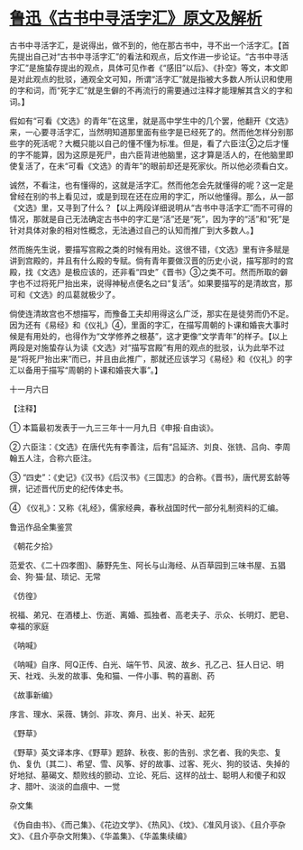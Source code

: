 # [鲁迅《古书中寻活字汇》原文及解析](https://www.vrrw.net/wx/8239.html)

古书中寻活字汇，是说得出，做不到的，他在那古书中，寻不出一个活字汇。【首先提出自己对“古书中寻活字汇”的看法和观点，后文作进一步论证。“古书中寻活字汇”是施蛰存提出的观点，具体可见作者《“感旧”以后》、《扑空》等文，本文即是对此观点的批驳，通观全文可知，所谓“活字汇”就是指被大多数人所认识和使用的字和词，而“死字汇”就是生僻的不再流行的需要通过注释才能理解其含义的字和词。】

假如有“可看《文选》的青年”在这里，就是高中学生中的几个罢，他翻开《文选》来，一心要寻活字汇，当然明知道那里面有些字是已经死了的。然而他怎样分别那些字的死活呢？大概只能以自己的懂不懂为标准。但是，看了六臣注②之后才懂的字不能算，因为这原是死尸，由六臣背进他脑里，这才算是活人的，在他脑里即使复活了，在未“可看《文选》的青年”的眼前却还是死家伙。所以他必须看白文。



诚然，不看注，也有懂得的，这就是活字汇。然而他怎会先就懂得的呢？这一定是曾经在别的书上看见过，或是到现在还在应用的字汇，所以他懂得。那么，从一部《文选》里，又寻到了什么？【以上两段详细说明从“古书中寻活字汇”而不可得的情况，那就是自己无法确定古书中的字汇是“活”还是“死”，因为字的“活”和“死”是针对具体对象的相对性概念，无法通过自己的认知而推广到大多数人。】

然而施先生说，要描写宫殿之类的时候有用处。这很不错，《文选》里有许多赋是讲到宫殿的，并且有什么殿的专赋。倘有青年要做汉晋的历史小说，描写那时的宫殿，找《文选》是极应该的，还非看“四史”《晋书》③之类不可。然而所取的僻字也不过将死尸抬出来，说得神秘点便名之曰“复活”。如果要描写的是清故宫，那可和《文选》的瓜葛就极少了。

倘使连清故宫也不想描写，而豫备工夫却用得这么广泛，那实在是徒劳而仍不足。因为还有《易经》和《仪礼》④，里面的字汇，在描写周朝的卜课和婚丧大事时候是有用处的，也得作为“文学修养之根基”，这才更像“文学青年”的样子。【以上两段是对施蛰存认为读《文选》对“描写宫殿”有用的观点的批驳，认为此举不过是“将死尸抬出来”而已，并且由此推广，那就还应该学习《易经》和《仪礼》的字汇以备用于描写“周朝的卜课和婚丧大事”。】

十一月六日





【注释】

① 本篇最初发表于一九三三年十一月九日《申报·自由谈》。

② 六臣注：《文选》在唐代先有李善注，后有“吕延济、刘良、张铣、吕向、李周翰五人注，合称六臣注。

③ “四史”：《史记》《汉书》《后汉书》《三国志》的合称。《晋书》，唐代房玄龄等撰，记述晋代历史的纪传体史书。

④ 《仪礼》：又称《礼经》，儒家经典，春秋战国时代一部分礼制资料的汇编。

鲁迅作品全集鉴赏

《朝花夕拾》

范爱农、《二十四孝图》、藤野先生、阿长与山海经、从百草园到三味书屋、五猖会、狗·猫·鼠、琐记、无常

《仿徨》

祝福、弟兄、在酒楼上、伤逝、离婚、孤独者、高老夫子、示众、长明灯、肥皂、幸福的家庭

《呐喊》

《呐喊》自序、阿Q正传、白光、端午节、风波、故乡、孔乙己、狂人日记、明天、社戏、头发的故事、兔和猫、一件小事、鸭的喜剧、药

《故事新编》

序言、理水、采薇、铸剑、非攻、奔月、出关、补天、起死

《野草》

《野草》英文译本序、《野草》题辞、秋夜、影的告别、求乞者、我的失恋、复仇、复仇〔其二〕、希望、雪、风筝、好的故事、过客、死火、狗的驳诘、失掉的好地狱、墓碣文、颓败线的颤动、立论、死后、这样的战士、聪明人和傻子和奴才、腊叶、淡淡的血痕中、一觉

杂文集

《伪自由书》、《而己集》、《花边文学》、《热风》、《坟》、《准风月谈》、《且介亭杂文》、《且介亭杂文附集》、《华盖集》、《华盖集续编》

